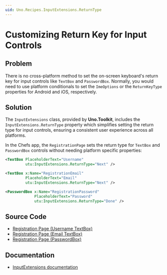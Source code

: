 ```yaml
---
uid: Uno.Recipes.InputExtensions.ReturnType
---
```


# Customizing Return Key for Input Controls

## Problem

There is no cross-platform method to set the on-screen keyboard's return key for input controls like `TextBox` and `PasswordBox`. Normally, you would need to use platform conditionals to set the `ImeOptions` or the `ReturnKeyType` properties for Android and iOS, respectively.

## Solution

The `InputExtensions` class, provided by **Uno.Toolkit**, includes the `InputExtensions.ReturnType` property which simplifies setting the return type for input controls, ensuring a consistent user experience across all platforms.

In the Chefs app, the `RegistrationPage` sets the return type for `TextBox` and `PasswordBox` controls without needing platform specific properties:

```xml
<TextBox PlaceholderText="Username"
         utu:InputExtensions.ReturnType="Next" />

<TextBox x:Name="RegistrationEmail"
         PlaceholderText="Email"
         utu:InputExtensions.ReturnType="Next" />

<PasswordBox x:Name="RegistrationPassword"
             PlaceholderText="Password"
             utu:InputExtensions.ReturnType="Done" />
```

## Source Code

- [Registration Page (Username TextBox)](https://github.com/unoplatform/uno.chefs/blob/139edc9eab65b322e219efb7572583551c40ad32/Chefs/Views/RegistrationPage.xaml#L30)
- [Registration Page (Email TextBox)](https://github.com/unoplatform/uno.chefs/blob/139edc9eab65b322e219efb7572583551c40ad32/Chefs/Views/RegistrationPage.xaml#L42)
- [Registration Page (PasswordBox)](https://github.com/unoplatform/uno.chefs/blob/139edc9eab65b322e219efb7572583551c40ad32/Chefs/Views/RegistrationPage.xaml#L50)

## Documentation

- [InputExtensions documentation](xref:Toolkit.Helpers.InputExtensions)
